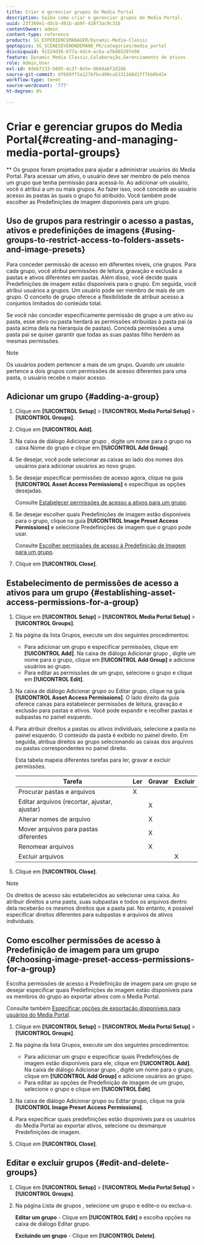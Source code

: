 ```yaml
---
title: Criar e gerenciar grupos do Media Portal
description: Saiba como criar e gerenciar grupos do Media Portal.
uuid: 23f360e1-ddcb-491b-ab9f-428f3ac9c316
contentOwner: admin
content-type: reference
products: SG_EXPERIENCEMANAGER/Dynamic-Media-Classic
geptopics: SG_SCENESEVENONDEMAND_PK/categories/media_portal
discoiquuid: 91524d36-b77a-4dc4-acba-a7bd85297e98
feature: Dynamic Media Classic,Colaboração,Gerenciamento de ativos
role: Admin,User
exl-id: 0deb7133-b895-4c3f-8e5e-8604a6f2d16b
source-git-commit: df689ff5a127bfbc400ca5331168d1ff7bb0b42e
workflow-type: tm+mt
source-wordcount: '777'
ht-degree: 0%

---
```


# Criar e gerenciar grupos do Media Portal{#creating-and-managing-media-portal-groups}

** Os grupos foram projetados para ajudar a administrar usuários do Media Portal. Para acessar um ativo, o usuário deve ser membro de pelo menos um grupo que tenha permissão para acessá-lo. Ao adicionar um usuário, você o atribui a um ou mais grupos. Ao fazer isso, você concede ao usuário acesso às pastas às quais o grupo foi atribuído. Você também pode escolher as Predefinições de imagem disponíveis para um grupo.

## Uso de grupos para restringir o acesso a pastas, ativos e predefinições de imagens {#using-groups-to-restrict-access-to-folders-assets-and-image-presets}

Para conceder permissão de acesso em diferentes níveis, crie grupos. Para cada grupo, você atribui permissões de leitura, gravação e exclusão a pastas e ativos diferentes em pastas. Além disso, você decide quais Predefinições de imagem estão disponíveis para o grupo. Em seguida, você atribui usuários a grupos. Um usuário pode ser membro de mais de um grupo. O conceito de grupo oferece a flexibilidade de atribuir acesso a conjuntos limitados do conteúdo total.

Se você não conceder especificamente permissão de grupo a um ativo ou pasta, esse ativo ou pasta herdará as permissões atribuídas à pasta pai (a pasta acima dela na hierarquia de pastas). Conceda permissões a uma pasta pai se quiser garantir que todas as suas pastas filho herdem as mesmas permissões.

>[!NOTE]
>
>Os usuários podem pertencer a mais de um grupo. Quando um usuário pertence a dois grupos com permissões de acesso diferentes para uma pasta, o usuário recebe o maior acesso.

## Adicionar um grupo {#adding-a-group}

1. Clique em **[!UICONTROL Setup]** > **[!UICONTROL Media Portal Setup]** > **[!UICONTROL Groups]**.
1. Clique em **[!UICONTROL Add]**.
1. Na caixa de diálogo Adicionar grupo , digite um nome para o grupo na caixa Nome do grupo e clique em **[!UICONTROL Add Group]**.
1. Se desejar, você pode selecionar as caixas ao lado dos nomes dos usuários para adicionar usuários ao novo grupo.
1. Se desejar especificar permissões de acesso agora, clique na guia **[!UICONTROL Asset Access Permissions]** e especifique as opções desejadas.

   Consulte [Estabelecer permissões de acesso a ativos para um grupo](creating-media-portal-groups.md#establishing_asset_access_permissions_for_a_group).

1. Se desejar escolher quais Predefinições de imagem estão disponíveis para o grupo, clique na guia **[!UICONTROL Image Preset Access Permissions]** e selecione Predefinições de imagem que o grupo pode usar.

   Consulte [Escolher permissões de acesso à Predefinição de Imagem para um grupo](creating-media-portal-groups.md#choosing_image_preset_access_permissions_for_a_group).

1. Clique em **[!UICONTROL Close]**.

## Estabelecimento de permissões de acesso a ativos para um grupo {#establishing-asset-access-permissions-for-a-group}

1. Clique em **[!UICONTROL Setup]** > **[!UICONTROL Media Portal Setup]** > **[!UICONTROL Groups]**.
1. Na página da lista Grupos, execute um dos seguintes procedimentos:

   * Para adicionar um grupo e especificar permissões, clique em **[!UICONTROL Add]**. Na caixa de diálogo Adicionar grupo , digite um nome para o grupo, clique em **[!UICONTROL Add Group]** e adicione usuários ao grupo.
   * Para editar as permissões de um grupo, selecione o grupo e clique em **[!UICONTROL Edit]**.

1. Na caixa de diálogo Adicionar grupo ou Editar grupo, clique na guia **[!UICONTROL Asset Access Permissions]**. O lado direito da guia oferece caixas para estabelecer permissões de leitura, gravação e exclusão para pastas e ativos. Você pode expandir e recolher pastas e subpastas no painel esquerdo.
1. Para atribuir direitos a pastas ou ativos individuais, selecione a pasta no painel esquerdo. O conteúdo da pasta é exibido no painel direito. Em seguida, atribua direitos ao grupo selecionando as caixas dos arquivos ou pastas correspondentes no painel direito.

   Esta tabela mapeia diferentes tarefas para ler, gravar e excluir permissões.

   | Tarefa | Ler | Gravar | Excluir |
   |--- |--- |--- |--- |
   | Procurar pastas e arquivos | X |  |  |
   | Editar arquivos (recortar, ajustar, ajustar) |  | X |  |
   | Alterar nomes de arquivo |  | X |  |
   | Mover arquivos para pastas diferentes |  | X |  |
   | Renomear arquivos |  | X |  |
   | Excluir arquivos |  |  | X |

1. Clique em **[!UICONTROL Close]**.

>[!NOTE]
>
>Os direitos de acesso são estabelecidos ao selecionar uma caixa. Ao atribuir direitos a uma pasta, suas subpastas e todos os arquivos dentro dela receberão os mesmos direitos que a pasta pai. No entanto, é possível especificar direitos diferentes para subpastas e arquivos de ativos individuais.

## Como escolher permissões de acesso à Predefinição de imagem para um grupo {#choosing-image-preset-access-permissions-for-a-group}

Escolha permissões de acesso à Predefinição de imagem para um grupo se desejar especificar quais Predefinições de imagem estão disponíveis para os membros do grupo ao exportar ativos com o Media Portal.

Consulte também [Especificar opções de exportação disponíveis para usuários do Media Portal](specifying-export-options-available-media.md#specifying_export_options_available_to_media_portal_users).

1. Clique em **[!UICONTROL Setup]** > **[!UICONTROL Media Portal Setup]** > **[!UICONTROL Groups]**.
1. Na página da lista Grupos, execute um dos seguintes procedimentos:

   * Para adicionar um grupo e especificar quais Predefinições de imagem estão disponíveis para ele, clique em **[!UICONTROL Add]**. Na caixa de diálogo Adicionar grupo , digite um nome para o grupo, clique em **[!UICONTROL Add Group]** e adicione usuários ao grupo.
   * Para editar as opções de Predefinição de imagem de um grupo, selecione o grupo e clique em **[!UICONTROL Edit]**.

1. Na caixa de diálogo Adicionar grupo ou Editar grupo, clique na guia **[!UICONTROL Image Preset Access Permissions]**.
1. Para especificar quais predefinições estão disponíveis para os usuários do Media Portal ao exportar ativos, selecione ou desmarque Predefinições de imagem.
1. Clique em **[!UICONTROL Close]**.

## Editar e excluir grupos {#edit-and-delete-groups}

1. Clique em **[!UICONTROL Setup]** > **[!UICONTROL Media Portal Setup]** > **[!UICONTROL Groups]**.
1. Na página Lista de grupos , selecione um grupo e edite-o ou exclua-o.

   **Editar um grupo**  - Clique em  **[!UICONTROL Edit]** e escolha opções na caixa de diálogo Editar grupo.

   **Excluindo um grupo**  - Clique em  **[!UICONTROL Delete]**.
